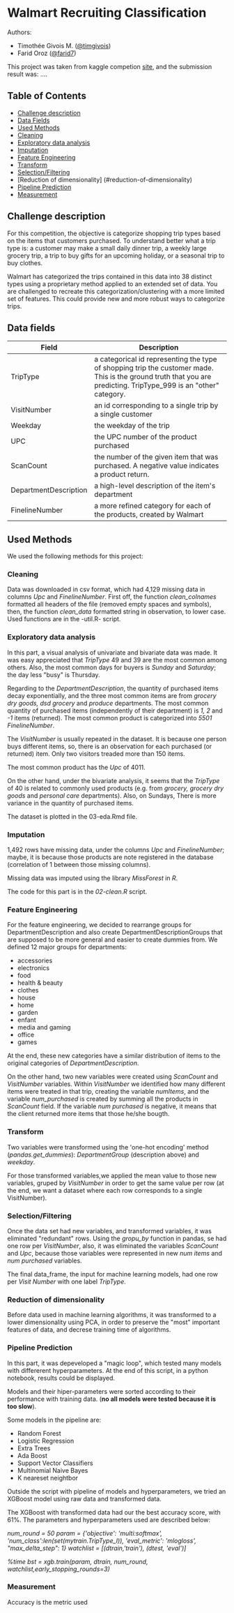 
# Walmart Recruiting Classification

Authors:

 - Timothée Givois M. ([@timgivois](https://github.com/timgivois))
 - Farid Oroz ([@farid7](https://github.com/farid7))


This project was taken from kaggle competion [site](https://www.kaggle.com/c/walmart-recruiting-trip-type-classification),  and the submission result was: ....

## Table of Contents  
- [Challenge description](#challenge-description)  
- [Data Fields](#data-fields)  
- [Used Methods](#used-methods)
- [Cleaning](#cleaning)
- [Exploratory data analysis](#exploratory-data-analysis)
- [Imputation](#imputation)
- [Feature Engineering](feature-engineering)
- [Transform](#transform)
- [Selection/Filtering](#selection/filtering)
- [Reduction of dimensionality] (#reduction-of-dimensionality)
- [Pipeline Prediction](#pipeline-prediction)
- [Measurement](#measurement)

## Challenge description
For this competition, the objective is categorize shopping trip types based on the items that customers purchased. To understand better what a trip type is: a customer may make a small daily dinner trip, a weekly large grocery trip, a trip to buy gifts for an upcoming holiday, or a seasonal trip to buy clothes.

Walmart has categorized the trips contained in this data into 38 distinct types using a proprietary method applied to an extended set of data. You are challenged to recreate this categorization/clustering with a more limited set of features. This could provide new and more robust ways to categorize trips.

## Data fields

Field | Description
--- | ---
TripType| a categorical id representing the type of shopping trip the customer made. This is the ground truth that you are predicting. TripType_999 is an "other" category.
VisitNumber | an id corresponding to a single trip by a single customer
Weekday | the weekday of the trip
UPC |  the UPC number of the product purchased
ScanCount |  the number of the given item that was purchased. A negative value indicates a product return.
DepartmentDescription |  a high-level description of the item's department
FinelineNumber | a more refined category for each of the products, created by Walmart

## Used Methods
We used the following methods for this project:

### Cleaning
Data was downloaded in csv format, which had 4,129 missing data in columns _Upc_ and _FinelineNumber_.
First off, the function *clean_colnames* formatted all headers of the file (removed empty spaces and symbols),
then, the function *clean_data* formatted string in observation, to lower case.
   Used functions are in the -util.R- script.
### Exploratory data analysis
In this part, a visual analysis of univariate and bivariate data was made. It was easy appreciated that
_TripType_ 49 and 39 are the most common among others. Also, the most common days for buyers is
_Sunday_ and _Saturday_; the day less "busy" is Thursday.

Regarding to the _DepartmentDescription_, the quantity of purchased items decay exponentially, and the three
most common items are from _grocery dry  goods, dsd grocery_ and _produce_ departments. The most common
quantity of purchased items (independently of their department) is _1, 2_ and _-1_ items (returned). The most
common product is categorized into _5501_ _FinelineNumber_.

The _VisitNumber_ is usually repeated in the dataset. It is because one person buys different items, so,
there is an observation for each purchased (or returned) item. Only two visitors treaded more than 150 items.

The most common product has the _Upc_ of 4011.

On the other hand, under the bivariate analysis, it seems that the _TripType_ of 40 is related to commonly
used products (e.g. from _grocery, grocery dry goods_ and _personal care_ departments). Also, on Sundays,
There is more variance in the quantity of purchased items.

The dataset is plotted in the 03-eda.Rmd file.

### Imputation
1,492 rows have missing data, under the columns _Upc_ and _FinelineNumber_; maybe, it is because those
products are note registered in the database (correlation of 1 between those missing columns).

Missing data was imputed using the library *MissForest* in *R*.

The code for this part is in the *02-clean.R* script.

### Feature Engineering
For the feature engineering, we decided to rearrange groups for DepartmentDescription and also create DepartmentDescriptionGroups that are supposed to be more general and easier to create dummies from.
We defined 12 major groups for departments:
- accessories
- electronics
- food
- health & beauty
- clothes
- house
- home
- garden
- enfant
- media and gaming
- office
- games

At the end, these new categories have a similar distribution of items to the original categories of _DepartmentDescription_. 

On the other hand, two new variables were created using _ScanCount_ and _VisitNumber_ variables. Within _VisitNumber_ we identified how many different items were treated in that trip, creating the variable _numItems_,  and the variable _num_purchased_ is created by summing all the products in _ScanCount_ field. If the variable _num purchased_ is negative, it means that the client returned more items that those he/she bougth. 

### Transform
Two variables were transformed using the 'one-hot encoding' method (*pandas.get_dummies*): _DepartmentGroup_ (description above) and _weekday_. 

For those transformed variables,we applied the mean value to those new variables, gruped by _VisitNumber_ in order to get the same value per row (at the end, we want a dataset where each row corresponds to a single VisitNumber).

### Selection/Filtering
Once the data set had new variables, and transformed variables, it was eliminated "redundant" rows. Using the *gropu_by* function in pandas, se had one row per _VisitNumber_, also, it was eliminated the variables _ScanCount_ and _Upc_, because those variables were represented in new _num items_ and _num purchased_ variables.

The final data_frame, the input for machine learning models, had one row per _Visit Number_ with one label _TripType_. 

### Reduction of dimensionality
Before data used in machine learning algorithms, it was transformed to a lower dimensionality using PCA, in order to preserve the "most" important features of data, and decrese training time of algorithms.   

### Pipeline Prediction
In this part, it was depeveloped a "magic loop", which tested many models with differerent hyperparameters. 
At the end of this script, in a python notebook, results could be displayed. 

Models and their hiper-parameters were sorted according to their performance with training data.
(**no all models were tested because it is too slow**).  

Some models in the pipeline are:
- Random Forest
- Logistic Regression
- Extra Trees
- Ada Boost
- Support Vector Classifiers
- Multinomial Naive Bayes
- K neareset neightbor

Outside the script with pipeline of models and  hyperparameters, we tried an XGBoost model using raw data and transformed data. 

The XGBoost with transformed data had our the best accuracy score, with 61%. The parameters and hyperparameters used are described below:

 _num_round = 50_
 _param = {'objective': 'multi:softmax', 'num_class':len(set(mytrain.TripType_l)), 
      'eval_metric': 'mlogloss', "max_delta_step": 1}_
 _watchlist = [(dtrain,'train'), (dtest, 'eval')]_

_%time bst = xgb.train(param, dtrain, num_round, watchlist,early_stopping_rounds=3)_

### Measurement
Accuracy is the metric used
